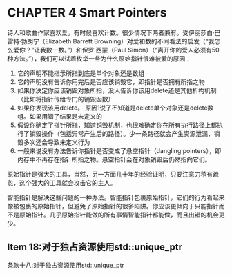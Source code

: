 # CHAPTER 4 Smart Pointers

诗人和歌曲作家喜欢爱。有时候喜欢计数。很少情况下两者兼有。受伊丽莎白·巴雷特·勃朗宁（Elizabeth Barrett Browning）对爱和数的不同看法的启发（“我怎么爱你？”让我数一数。”）和保罗·西蒙（Paul Simon）（“离开你的爱人必须有50种方法。”），我们可以试着枚举一些为什么原始指针很难被爱的原因：

1. 它的声明不能指示所指到底是单个对象还是数组
2. 它的声明没有告诉你用完后是否应该销毁它，即指针是否拥有所指之物
3. 如果你决定你应该销毁对象所指，没人告诉你该用delete还是其他析构机制（比如将指针传给专门的销毁函数）
4. 如果你发现该用delete。 原因1说了不知道是delete单个对象还是delete数组。如果用错了结果是未定义的
5. 假设你确定了指针所指，知道销毁机制，也很难确定你在所有执行路径上都执行了销毁操作（包括异常产生后的路径）。少一条路径就会产生资源泄漏，销毁多次还会导致未定义行为
6. 一般来说没有办法告诉你指针是否变成了悬空指针（dangling pointers），即内存中不再存在指针所指之物。悬空指针会在对象销毁后仍然指向它们。

原始指针是强大的工具，当然，另一方面几十年的经验证明，只要注意力稍有疏忽，这个强大的工具就会攻击它的主人。

智能指针是解决这些问题的一种办法。智能指针包裹原始指针，它们的行为看起来像被包裹的原始指针，但避免了原始指针的很多陷阱。你应该更倾向于只能指针而不是原始指针。几乎原始指针能做的所有事情智能指针都能做，而且出错的机会更少。



## Item 18:对于独占资源使用std::unique_ptr
条款十八:对于独占资源使用std::unique_ptr
